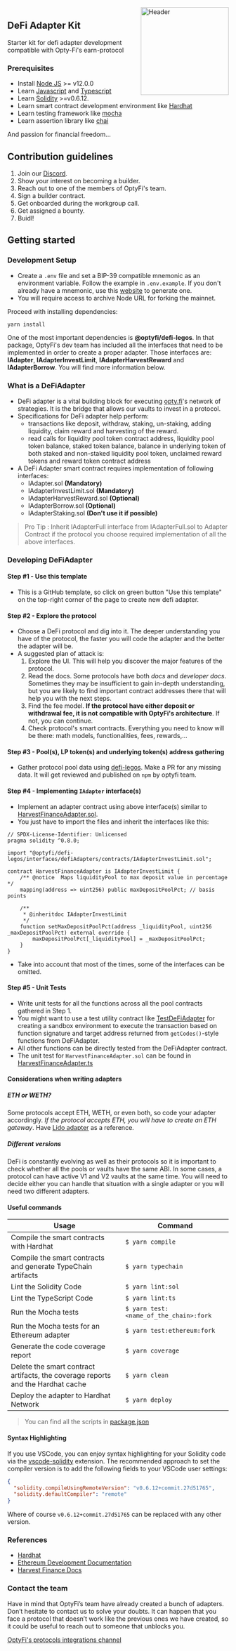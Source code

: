 <img src="https://avatars.githubusercontent.com/u/71294241?s=400&u=0b62a061c11a7536c27b1d53760152b5e9bd40f5&v=4" alt="Header" style="width:200px;align=center;float: right;" />

## DeFi Adapter Kit

Starter kit for defi adapter development compatible with Opty-Fi's earn-protocol

### Prerequisites

- Install [Node JS](https://nodejs.org/en/download/) >= v12.0.0
- Learn [Javascript](https://developer.mozilla.org/en-US/docs/Web/JavaScript) and [Typescript](https://www.typescriptlang.org/)
- Learn [Solidity](https://docs.soliditylang.org/en/latest/) >=v0.6.12.
- Learn smart contract development environment like [Hardhat](https://hardhat.org/getting-started/)
- Learn testing framework like [mocha](https://mochajs.org/)
- Learn assertion library like [chai](https://www.chaijs.com/)

And passion for financial freedom...

## Contribution guidelines

1. Join our [Discord](https://discord.com/channels/839603941419646990/879375531789910056).
2. Show your interest on becoming a builder.
3. Reach out to one of the members of OptyFi's team.
4. Sign a builder contract.
5. Get onboarded during the workgroup call.
6. Get assigned a bounty.
7. Buidl!

## Getting started

### Development Setup

- Create a `.env` file and set a BIP-39 compatible mnemonic as an environment variable. Follow the example in `.env.example`. If you don't already have a mnemonic, use this [website](https://iancoleman.io/bip39/) to generate one.
- You will require access to archive Node URL for forking the mainnet.

Proceed with installing dependencies:

```sh
yarn install
```

One of the most important dependencies is **@optyfi/defi-legos**. In that package, OptyFi's dev team has included all the interfaces that need to be implemented in order to create a proper adapter. Those interfaces are: **IAdapter**, **IAdapterInvestLimit**, **IAdapterHarvestReward** and **IAdapterBorrow**. You will find more information below.

### What is a DeFiAdapter

- DeFi adapter is a vital building block for executing [opty.fi](https://opty.fi)'s network of strategies. It is the bridge that allows our vaults to invest in a protocol.
- Specifications for DeFi adapter help perform:
  - transactions like deposit, withdraw, staking, un-staking, adding liquidity, claim reward and harvesting of the reward.
  - read calls for liquidity pool token contract address, liquidity pool token balance, staked token balance, balance in underlying token of both staked and non-staked liquidity pool token, unclaimed reward tokens and reward token contract address
- A DeFi Adapter smart contract requires implementation of following interfaces:
  - IAdapter.sol **(Mandatory)**
  - IAdapterInvestLimit.sol **(Mandatory)**
  - IAdapterHarvestReward.sol **(Optional)**
  - IAdapterBorrow.sol **(Optional)**
  - IAdapterStaking.sol **(Don't use it if possible)**

> Pro Tip : Inherit IAdapterFull interface from IAdapterFull.sol to Adapter Contract if the protocol you choose required implementation of all the above interfaces.

### Developing DeFiAdapter

#### Step #1 - Use this template

- This is a GitHub template, so click on green button "Use this template" on the top-right corner of the page to create new defi adapter.

#### Step #2 - Explore the protocol

- Choose a DeFi protocol and dig into it. The deeper understanding you have of the protocol, the faster you will code the adapter and the better the adapter will be.
- A suggested plan of attack is:
  1. Explore the UI. This will help you discover the major features of the protocol.
  2. Read the docs. Some protocols have both _docs_ and _developer docs_. Sometimes they may be insufficient to gain in-depth understanding, but you are likely to find important contract addresses there that will help you with the next steps.
  3. Find the fee model. **If the protocol have either deposit or withdrawal fee, it is not compatible with OptyFi's architecture**. If not, you can continue.
  4. Check protocol's smart contracts. Everything you need to know will be there: math models, functionalities, fees, rewards,...

#### Step #3 - Pool(s), LP token(s) and underlying token(s) address gathering

- Gather protocol pool data using [defi-legos](https://github.com/Opty-Fi/defi-legos). Make a PR for any missing data. It will get reviewed and published on `npm` by optyfi team.

#### Step #4 - Implementing `IAdapter` interface(s)

- Implement an adapter contract using above interface(s) similar to [HarvestFinanceAdapter.sol](./contracts/1_ethereum/harvest.finance/HarvestFinanceAdapter.sol).
- You just have to import the files and inherit the interfaces like this:

```
// SPDX-License-Identifier: Unlicensed
pragma solidity ^0.8.0;

import "@optyfi/defi-legos/interfaces/defiAdapters/contracts/IAdapterInvestLimit.sol";

contract HarvestFinanceAdapter is IAdapterInvestLimit {
    /** @notice  Maps liquidityPool to max deposit value in percentage */
    mapping(address => uint256) public maxDepositPoolPct; // basis points

    /**
     * @inheritdoc IAdapterInvestLimit
     */
    function setMaxDepositPoolPct(address _liquidityPool, uint256 _maxDepositPoolPct) external override {
        maxDepositPoolPct[_liquidityPool] = _maxDepositPoolPct;
    }
}
```

- Take into account that most of the times, some of the interfaces can be omitted.

#### Step #5 - Unit Tests

- Write unit tests for all the functions across all the pool contracts gathered in Step 1.
- You might want to use a test utility contract like [TestDeFiAdapter](./contracts/mock/TestDeFiAdapter.sol) for creating a sandbox environment to execute the transaction based on function signature and target address returned from `getCodes()`-style functions from DeFiAdapter.
- All other functions can be directly tested from the DeFiAdapter contract.
- The unit test for `HarvestFinanceAdapter.sol` can be found in [HarvestFinanceAdapter.ts](./test/1_ethereum/harvest.finance/HarvestFinanceAdapter.ts)

#### Considerations when writing adapters

##### ETH or WETH?

Some protocols accept ETH, WETH, or even both, so code your adapter accordingly. _If the protocol accepts ETH, you will have to create an ETH gateway_. Have [Lido adapter](https://github.com/Opty-Fi/defi-adapters/tree/main/contracts/1_ethereum/2_lido.fi) as a reference.

##### Different versions

DeFi is constantly evolving as well as their protocols so it is important to check whether all the pools or vaults have the same ABI. In some cases, a protocol can have active V1 and V2 vaults at the same time. You will need to decide either you can handle that situation with a single adapter or you will need two different adapters.

#### Useful commands

| Usage                                                                           | Command                                |
| ------------------------------------------------------------------------------- | -------------------------------------- |
| Compile the smart contracts with Hardhat                                        | `$ yarn compile`                       |
| Compile the smart contracts and generate TypeChain artifacts                    | `$ yarn typechain`                     |
| Lint the Solidity Code                                                          | `$ yarn lint:sol`                      |
| Lint the TypeScript Code                                                        | `$ yarn lint:ts`                       |
| Run the Mocha tests                                                             | `$ yarn test:<name_of_the_chain>:fork` |
| Run the Mocha tests for an Ethereum adapter                                     | `$ yarn test:ethereum:fork`            |
| Generate the code coverage report                                               | `$ yarn coverage`                      |
| Delete the smart contract artifacts, the coverage reports and the Hardhat cache | `$ yarn clean`                         |
| Deploy the adapter to Hardhat Network                                           | `$ yarn deploy`                        |

> You can find all the scripts in [package.json](./package.json)

#### Syntax Highlighting

If you use VSCode, you can enjoy syntax highlighting for your Solidity code via the
[vscode-solidity](https://github.com/juanfranblanco/vscode-solidity) extension. The recommended approach to set the
compiler version is to add the following fields to your VSCode user settings:

```json
{
  "solidity.compileUsingRemoteVersion": "v0.6.12+commit.27d51765",
  "solidity.defaultCompiler": "remote"
}
```

Where of course `v0.6.12+commit.27d51765` can be replaced with any other version.

### References

- [Hardhat](https://hardhat.org/getting-started/)
- [Ethereum Development Documentation](https://ethereum.org/en/developers/docs/)
- [Harvest Finance Docs](https://harvest-finance.gitbook.io/harvest-finance/)

### Contact the team

Have in mind that OptyFi’s team have already created a bunch of adapters. Don’t hesitate to contact us to solve your doubts. It can happen that you face a protocol that doesn’t work like the previous ones we have created, so it could be useful to reach out to someone that unblocks you.

[OptyFi's protocols integrations channel](https://discord.com/channels/839603941419646990/879375531789910056)
